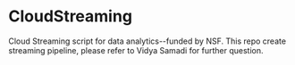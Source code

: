 # CloudStreaming
Cloud Streaming script for data analytics--funded by NSF.
This repo create streaming pipeline, please refer to Vidya Samadi for further question. 
